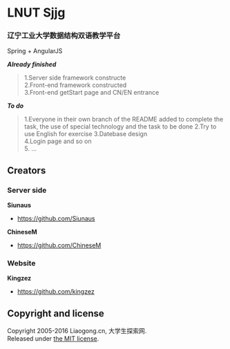 # LNUT Sjjg
### 辽宁工业大学数据结构双语教学平台

Spring + AngularJS

***Already finished***
>1.Server side framework constructe <br>
>2.Front-end framework constructed <br>
>3.Front-end getStart page and  CN/EN entrance

***To do***
>1.Everyone in their own branch of the README added to complete the task, the use of special technology and the task to be done
>2.Try to use English for exercise
>3.Datebase design <br>
>4.Login page and so on  <br>
>5.  ...

## Creators

### Server side
**Siunaus**

* <https://github.com/Siunaus>

**ChineseM**

* <https://github.com/ChineseM>

### Website
**Kingzez**

* <https://github.com/kingzez>


## Copyright and license

Copyright 2005-2016 Liaogong.cn, 大学生探索网.<br>
Released under [the MIT license](https://github.com/LNUT-TSW/LNUT-Sjjg/blob/master/License). 
